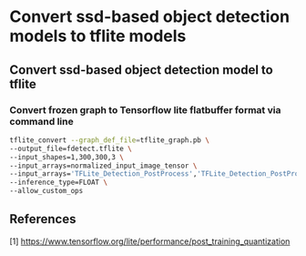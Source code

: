 # Convert ssd-based object detection models to tflite models



## Convert ssd-based object detection model to tflite

### Convert frozen graph to Tensorflow lite flatbuffer format via command line

```bash
tflite_convert --graph_def_file=tflite_graph.pb \
--output_file=fdetect.tflite \
--input_shapes=1,300,300,3 \
--input_arrays=normalized_input_image_tensor \
--input_arrays='TFLite_Detection_PostProcess','TFLite_Detection_PostProcess:1','TFLite_Detection_PostProcess:2','TFLite_Detection_PostProcess:3' \
--inference_type=FLOAT \
--allow_custom_ops

```

## References
[1] https://www.tensorflow.org/lite/performance/post_training_quantization

